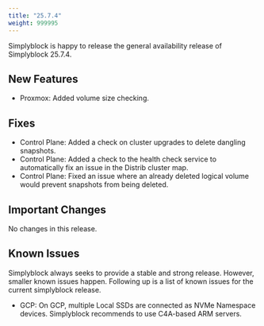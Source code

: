 ```yaml
---
title: "25.7.4"
weight: 999995
---
```


Simplyblock is happy to release the general availability release of Simplyblock 25.7.4.

## New Features

- Proxmox: Added volume size checking.

## Fixes

- Control Plane: Added a check on cluster upgrades to delete dangling snapshots. 
- Control Plane: Added a check to the health check service to automatically fix an issue in the Distrib cluster map.
- Control Plane: Fixed an issue where an already deleted logical volume would prevent snapshots from being deleted.

## Important Changes

No changes in this release.

## Known Issues

Simplyblock always seeks to provide a stable and strong release. However, smaller known issues happen. Following up is
a list of known issues for the current simplyblock release.

- GCP: On GCP, multiple Local SSDs are connected as NVMe Namespace devices. Simplyblock recommends to use C4A-based ARM servers.
